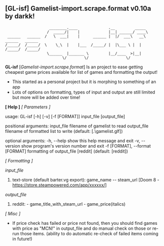 ## [GL-isf] Gamelist-import.scrape.format v0.10a by darkk!

                        ________.____              .__         _____                    
                       /  _____/|    |             |__| ______/ ____\                   
     ______   ______  /   \  ___|    |      ______ |  |/  ___\   __\    ______   ______ 
    /_____/  /_____/  \    \_\  |    |___  /_____/ |  |\___ \ |  |     /_____/  /_____/ 
                       \______  |_______ \         |__/____  >|__|                      
                              \/        \/                 \/                           

**GL-isf** [*Gamelist-import.scrape.format*] Is an project to ease getting cheapest game prices available for list of games and formatting the output!

* This started as a personal project but it is morphing to something of an app
* Lots of options on formatting, types of input and output are still limited but more will be added over time!

**[ Help ]**
*[ Parameters ]*

usage: GL-isf [-h] [-v] [-f [FORMAT]] input_file [output_file]

positional arguments:
  input_file            filename of gamelist to read
  output_file           filename of formatted list to write (default: [.\gamelist.glf])

optional arguments:
  -h, --help            show this help message and exit
  -v, --version         show program's version number and exit
  -f [FORMAT], --format [FORMAT]
                        formatting of output_file [reddit] (default: [reddit])

*[ Formatting ]*

*input_file*
1. text-store (default barter.vg export): game_name -- steam_url [Doom 8 - https://store.steampowered.com/app/xxxxxx/]

*output_file*
1. reddit: - game_title_with_steam_url - game_price(italics)  

*[ Misc ]*

- If price check has failed or price not found, then you should find games with price as "MCN!" in output_file and do manual check on those or re-run those items. (ability to do automatic re-check of failed items coming in future!)